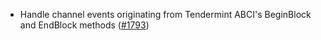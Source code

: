 *   Handle channel events originating from Tendermint ABCI's BeginBlock and EndBlock methods
    ([#1793](https://github.com/informalsystems/ibc-rs/issues/1793))
